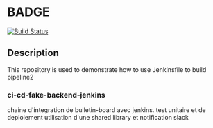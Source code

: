 # BADGE

[![Build Status](http://ec2-184-73-168-18.compute-1.amazonaws.com/buildStatus/icon?job=bulletin-board-ops-preprod)](http://ec2-184-73-168-18.compute-1.amazonaws.com/job/bulletin-board-ops-preprod/)

## Description

This repository is used to demonstrate how to use Jenkinsfile to build pipeline2

### ci-cd-fake-backend-jenkins

chaine d'integration de bulletin-board avec jenkins.
test unitaire et de deploiement
utilisation d'une shared library et notification slack

